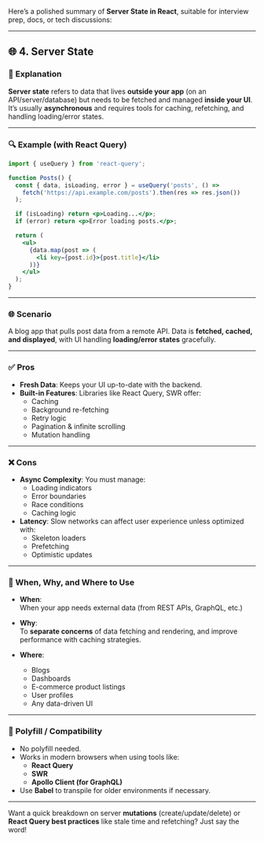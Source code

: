 Here’s a polished summary of **Server State in React**, suitable for interview prep, docs, or tech discussions:

---

## 🌐 4. Server State

### 🧠 Explanation  
**Server state** refers to data that lives **outside your app** (on an API/server/database) but needs to be fetched and managed **inside your UI**. It’s usually **asynchronous** and requires tools for caching, refetching, and handling loading/error states.

---

### 🔍 Example (with React Query)

```jsx
import { useQuery } from 'react-query';

function Posts() {
  const { data, isLoading, error } = useQuery('posts', () =>
    fetch('https://api.example.com/posts').then(res => res.json())
  );

  if (isLoading) return <p>Loading...</p>;
  if (error) return <p>Error loading posts.</p>;

  return (
    <ul>
      {data.map(post => (
        <li key={post.id}>{post.title}</li>
      ))}
    </ul>
  );
}
```

---

### 🌐 Scenario  
A blog app that pulls post data from a remote API. Data is **fetched, cached, and displayed**, with UI handling **loading/error states** gracefully.

---

### ✅ Pros

- **Fresh Data**: Keeps your UI up-to-date with the backend.
- **Built-in Features**: Libraries like React Query, SWR offer:
  - Caching  
  - Background re-fetching  
  - Retry logic  
  - Pagination & infinite scrolling  
  - Mutation handling

---

### ❌ Cons

- **Async Complexity**: You must manage:
  - Loading indicators  
  - Error boundaries  
  - Race conditions  
  - Caching logic
- **Latency**: Slow networks can affect user experience unless optimized with:
  - Skeleton loaders  
  - Prefetching  
  - Optimistic updates

---

### 📌 When, Why, and Where to Use

- **When**:  
  When your app needs external data (from REST APIs, GraphQL, etc.)

- **Why**:  
  To **separate concerns** of data fetching and rendering, and improve performance with caching strategies.

- **Where**:  
  - Blogs  
  - Dashboards  
  - E-commerce product listings  
  - User profiles  
  - Any data-driven UI

---

### 🔧 Polyfill / Compatibility

- No polyfill needed.
- Works in modern browsers when using tools like:
  - **React Query**
  - **SWR**
  - **Apollo Client (for GraphQL)**
- Use **Babel** to transpile for older environments if necessary.

---

Want a quick breakdown on server **mutations** (create/update/delete) or **React Query best practices** like stale time and refetching? Just say the word!
